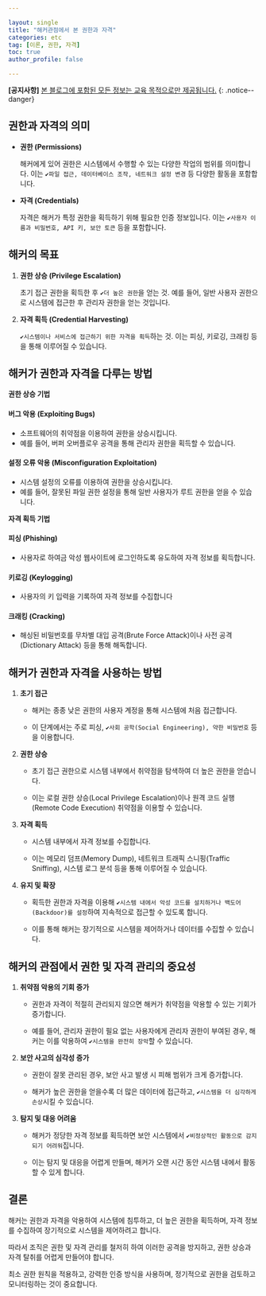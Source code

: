 ```yaml
---

layout: single
title: "해커관점에서 본 권한과 자격"
categories: etc
tag: [이론, 권한, 자격]
toc: true
author_profile: false

---
```


**[공지사항]** [본 블로그에 포함된 모든 정보는 교육 목적으로만 제공됩니다.](https://weoooo.github.io/notice/notice/)
{: .notice--danger}

## 권한과 자격의 의미

- **권한 (Permissions)**
  
  해커에게 있어 권한은 시스템에서 수행할 수 있는 다양한 작업의 범위를 의미합니다. 이는 `✔️파일 접근, 데이터베이스 조작, 네트워크 설정 변경` 등 다양한 활동을 포함합니다.

- **자격 (Credentials)**
  
  자격은 해커가 특정 권한을 획득하기 위해 필요한 인증 정보입니다. 이는 `✔️사용자 이름과 비밀번호, API 키, 보안 토큰` 등을 포함합니다.

## 해커의 목표

1. **권한 상승 (Privilege Escalation)**
   
   초기 접근 권한을 획득한 후 `✔️더 높은 권한`을 얻는 것. 예를 들어, 일반 사용자 권한으로 시스템에 접근한 후 관리자 권한을 얻는 것입니다.

2. **자격 획득 (Credential Harvesting)**
   
   `✔️시스템이나 서비스에 접근하기 위한 자격을 획득`하는 것. 이는 피싱, 키로깅, 크래킹 등을 통해 이루어질 수 있습니다.

## 해커가 권한과 자격을 다루는 방법

**권한 상승 기법**

<div class="notice--primary">
<h4>버그 악용 (Exploiting Bugs)</h4>
<ul>
    <li>소프트웨어의 취약점을 이용하여 권한을 상승시킵니다.</li>
    <li>예를 들어, 버퍼 오버플로우 공격을 통해 관리자 권한을 획득할 수 있습니다.</li>
</ul>
</div>

<div class="notice--primary">
<h4>설정 오류 악용 (Misconfiguration Exploitation)</h4>
<ul>
    <li>시스템 설정의 오류를 이용하여 권한을 상승시킵니다.</li>
    <li>예를 들어, 잘못된 파일 권한 설정을 통해 일반 사용자가 루트 권한을 얻을 수 있습니다.</li>
</ul>
</div>

**자격 획득 기법**

<div class="notice--primary">
<h4>피싱 (Phishing)</h4>
<ul>
    <li>사용자로 하여금 악성 웹사이트에 로그인하도록 유도하여 자격 정보를 획득합니다.</li>
</ul>
</div>

<div class="notice--primary">
<h4>키로깅 (Keylogging)</h4>
<ul>
    <li>사용자의 키 입력을 기록하여 자격 정보를 수집합니다</li>
</ul>
</div>

<div class="notice--primary">
<h4>크래킹 (Cracking)</h4>
<ul>
    <li>해싱된 비밀번호를 무차별 대입 공격(Brute Force Attack)이나 사전 공격(Dictionary Attack) 등을 통해 해독합니다.</li>
</ul>
</div>

## 해커가 권한과 자격을 사용하는 방법

1. **초기 접근**
   
   - 해커는 종종 낮은 권한의 사용자 계정을 통해 시스템에 처음 접근합니다. 
   
   - 이 단계에서는 주로 피싱, `✔️사회 공학(Social Engineering), 약한 비밀번호` 등을 이용합니다.

2. **권한 상승**
   
   - 초기 접근 권한으로 시스템 내부에서 취약점을 탐색하여 더 높은 권한을 얻습니다.
   
   - 이는 로컬 권한 상승(Local Privilege Escalation)이나 원격 코드 실행(Remote Code Execution) 취약점을 이용할 수 있습니다.

3. **자격 획득**
   
   - 시스템 내부에서 자격 정보를 수집합니다. 
   
   - 이는 메모리 덤프(Memory Dump), 네트워크 트래픽 스니핑(Traffic Sniffing), 시스템 로그 분석 등을 통해 이루어질 수 있습니다.

4. **유지 및 확장**
   
   - 획득한 권한과 자격을 이용해 `✔️시스템 내에서 악성 코드를 설치하거나 백도어(Backdoor)를 설정`하여 지속적으로 접근할 수 있도록 합니다. 
   
   - 이를 통해 해커는 장기적으로 시스템을 제어하거나 데이터를 수집할 수 있습니다.

## 해커의 관점에서 권한 및 자격 관리의 중요성

1. **취약점 악용의 기회 증가**
   
   - 권한과 자격이 적절히 관리되지 않으면 해커가 취약점을 악용할 수 있는 기회가 증가합니다.
   
   - 예를 들어, 관리자 권한이 필요 없는 사용자에게 관리자 권한이 부여된 경우, 해커는 이를 악용하여 `✔️시스템을 완전히 장악`할 수 있습니다.

2. **보안 사고의 심각성 증가**
   
   - 권한이 잘못 관리된 경우, 보안 사고 발생 시 피해 범위가 크게 증가합니다.
   
   - 해커가 높은 권한을 얻을수록 더 많은 데이터에 접근하고, `✔️시스템을 더 심각하게 손상`시킬 수 있습니다.

3. **탐지 및 대응 어려움**
   
   - 해커가 정당한 자격 정보를 획득하면 보안 시스템에서 `✔️비정상적인 활동으로 감지되기 어려워`집니다.
   
   - 이는 탐지 및 대응을 어렵게 만들며, 해커가 오랜 시간 동안 시스템 내에서 활동할 수 있게 합니다.

## 결론

해커는 권한과 자격을 악용하여 시스템에 침투하고, 더 높은 권한을 획득하며, 자격 정보를 수집하여 장기적으로 시스템을 제어하려고 합니다.

따라서 조직은 권한 및 자격 관리를 철저히 하여 이러한 공격을 방지하고, 권한 상승과 자격 탈취를 어렵게 만들어야 합니다.

최소 권한 원칙을 적용하고, 강력한 인증 방식을 사용하며, 정기적으로 권한을 검토하고 모니터링하는 것이 중요합니다.
